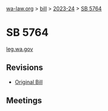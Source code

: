 [wa-law.org](/) > [bill](/bill/) > [2023-24](/bill/2023-24/) > [SB 5764](/bill/2023-24/sb/5764/)

# SB 5764
[leg.wa.gov](https://app.leg.wa.gov/billsummary?BillNumber=5764&Year=2023&Initiative=false)

## Revisions
* [Original Bill](1/)

## Meetings